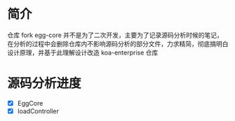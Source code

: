 # 简介
仓库 fork egg-core 并不是为了二次开发，主要为了记录源码分析时候的笔记，在分析的过程中会删除仓库内不影响源码分析的部分文件，力求精简，彻底搞明白设计原理，并基于此理解设计改造 koa-enterprise 仓库

# 源码分析进度
- [x] EggCore
- [x] loadController